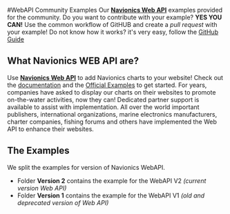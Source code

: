 #WebAPI Community Examples
Our [**Navionics Web API**](http://webapiv2.navionics.com) examples provided  for the community.
Do you want to contribute with your example? **YES YOU CAN!** Use the common workflow of GitHUB and create a *pull request* with your example! Do not know how it works? it's very easy, follow the  [GitHub Guide](https://guides.github.com/activities/contributing-to-open-source/#contributing)


## What Navionics WEB API are?
Use [**Navionics Web API**](http://webapiv2.navionics.com) to add Navionics charts to your website! Check out the [documentation](http://webapiv2.navionics.com/index-api.html) and the [Official Examples](http://webapiv2.navionics.com/examples/index.html) to get started.
For years, companies have asked to display our charts on their websites to promote on-the-water activities, now they can!
Dedicated partner support is available to assist with implementation. All over the world important publishers, international organizations, marine electronics manufacturers, charter companies, fishing forums and others have implemented the Web API to enhance their websites.


## The Examples
We split the examples for version of Navionics WebAPI.

* Folder **Version 2** contains the example for the WebAPI V2 *(current version Web API)*
* Folder **Version 1** contains the example for the WebAPI V1 *(old and deprecated version of Web API)*